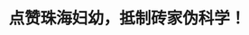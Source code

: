 ---
title: 点赞珠海妇幼，抵制砖家伪科学！
tags: [AS, Aspie, 孤独症, 孤独症谱系]
color: success
description: 此次活动的承办单位珠海市妇幼保健院得知消息后，积极核实专家信息，因学术观点存在争议，作岀停办此次活动的决定！
external_url: http://mp.weixin.qq.com/s?__biz=MzIyMzgyMjY5NQ==&amp;mid=2247483994&amp;idx=1&amp;sn=36dc3e677e2ad962c5997d6b295a2b8e&amp;chksm=e8191452df6e9d442590bab411981fcac1ad0cd54dd8a1fc80150dda50dc20df38770ecdee5f&amp;scene=27#wechat_redirect
---